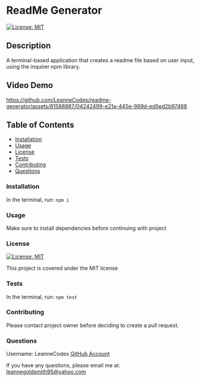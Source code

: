 # ReadMe Generator
  [![License: MIT](https://img.shields.io/badge/License-MIT-yellow.svg)](https://opensource.org/licenses/MIT)
  ## Description
  A terminal-based application that creates a readme file based on user input, using the inquirer npm library.


  ## Video Demo
  https://github.com/LeanneCodes/readme-generator/assets/81588887/04242499-e21a-445e-989d-ed5ed2b97488

  
  ## Table of Contents
  - [Installation](#installation)
  - [Usage](#usage)
  - [License](#license)
  - [Tests](#tests)
  - [Contributing](#contributing)
  - [Questions](#questions)


  ### Installation
  In the terminal, run:
  ``` npm i ```
  ### Usage
  Make sure to install dependencies before continuing with project
  ### License
  [![License: MIT](https://img.shields.io/badge/License-MIT-yellow.svg)](https://opensource.org/licenses/MIT)
  

  This project is covered under the MIT license
  ### Tests
  In the terminal, run:
  ``` npm test ```
  ### Contributing
  Please contact project owner before deciding to create a pull request.
  ### Questions
  Username: LeanneCodes [GitHub Account](https://github.com/LeanneCodes/)
  

  If you have any questions, please email me at: leannegoldsmith95@yahoo.com
